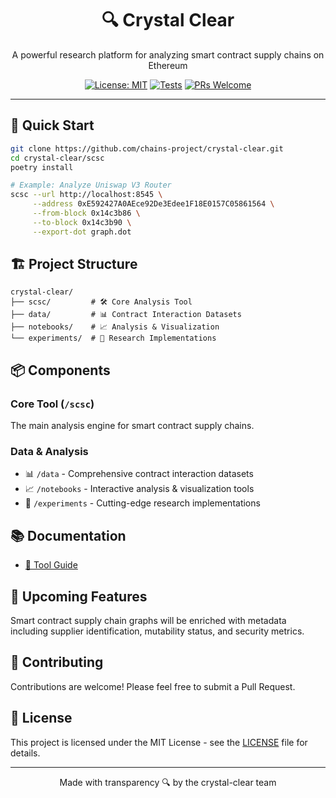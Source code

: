 <div align="center">

# 🔍 Crystal Clear

A powerful research platform for analyzing smart contract supply chains on Ethereum

[![License: MIT](https://img.shields.io/badge/License-MIT-yellow.svg)](https://opensource.org/licenses/MIT)
[![Tests](https://img.shields.io/badge/Tests-passing-brightgreen.svg)](https://github.com/chains-project/crystal-clear/actions)
[![PRs Welcome](https://img.shields.io/badge/PRs-welcome-brightgreen.svg)](CONTRIBUTING.md)

</div>

---

## 🚀 Quick Start

```bash
git clone https://github.com/chains-project/crystal-clear.git
cd crystal-clear/scsc
poetry install

# Example: Analyze Uniswap V3 Router
scsc --url http://localhost:8545 \
     --address 0xE592427A0AEce92De3Edee1F18E0157C05861564 \
     --from-block 0x14c3b86 \
     --to-block 0x14c3b90 \
     --export-dot graph.dot
```

## 🏗️ Project Structure

```
crystal-clear/
├── scsc/         # 🛠️ Core Analysis Tool
├── data/         # 📊 Contract Interaction Datasets
├── notebooks/    # 📈 Analysis & Visualization
└── experiments/  # 🧪 Research Implementations
```

## 📦 Components

### Core Tool (`/scsc`)
The main analysis engine for smart contract supply chains.

### Data & Analysis
- 📊 `/data` - Comprehensive contract interaction datasets
- 📈 `/notebooks` - Interactive analysis & visualization tools
- 🧪 `/experiments` - Cutting-edge research implementations

## 📚 Documentation
- [📖 Tool Guide](scsc/README.md)

## 🔮 Upcoming Features
Smart contract supply chain graphs will be enriched with metadata including supplier identification, mutability status, and security metrics.

## 🤝 Contributing
Contributions are welcome! Please feel free to submit a Pull Request.

## 📝 License
This project is licensed under the MIT License - see the [LICENSE](LICENSE) file for details.


---

<div align="center">
Made with transparency 🔍 by the crystal-clear team
</div>
